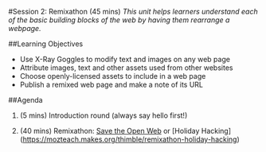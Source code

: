 #Session 2: Remixathon (45 mins)
*This unit helps learners understand each of the basic building blocks of the web by having them rearrange a webpage.*

##Learning Objectives

* Use X-Ray Goggles to modify text and images on any web page
* Attribute images, text and other assets used from other websites
* Choose openly-licensed assets to include in a web page 
* Publish a remixed web page and make a note of its URL

##Agenda

1. (5 mins) Introduction round (always say hello first!)

2. (40 mins) Remixathon: [Save the Open Web](https://mozteach.makes.org/thimble/remixathon-save-the-open-web) or [Holiday Hacking] (https://mozteach.makes.org/thimble/remixathon-holiday-hacking)